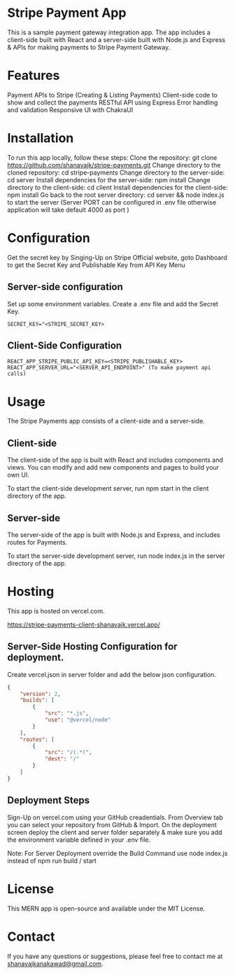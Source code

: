 # Stripe Payment App

This is a sample payment gateway integration app. The app includes a client-side built with React and a server-side built with Node.js and Express & APIs for making payments to Stripe Payment Gateway.

# Features

Payment APIs to Stripe (Creating & Listing Payments)
Client-side code to show and collect the payments
RESTful API using Express
Error handling and validation
Responsive UI with ChakraUI

# Installation

To run this app locally, follow these steps:
Clone the repository: git clone https://github.com/shanavajk/stripe-payments.git
Change directory to the cloned repository: cd stripe-payments
Change directory to the server-side: cd server
Install dependencies for the server-side: npm install
Change directory to the client-side: cd client
Install dependencies for the client-side: npm install
Go back to the root server directory: cd server && node index.js to start the server (Server PORT can be configured in .env file otherwise application will take default 4000 as port )

# Configuration

Get the secret key by Singing-Up on Stripe Official website, goto Dashboard to get the Secret Key and Publishable Key from API Key Menu

## Server-side configuration

Set up some environment variables. Create a .env file and add the Secret Key.

```
SECRET_KEY="<STRIPE_SECRET_KEY>
```

## Client-Side Configuration

```
REACT_APP_STRIPE_PUBLIC_API_KEY=<STRIPE_PUBLISHABLE_KEY>
REACT_APP_SERVER_URL="<SERVER_API_ENDPOINT>" (To make payment api calls)
```

# Usage

The Stripe Payments app consists of a client-side and a server-side.

## Client-side

The client-side of the app is built with React and includes components and views. You can modify and add new components and pages to build your own UI.

To start the client-side development server, run npm start in the client directory of the app.

## Server-side

The server-side of the app is built with Node.js and Express, and includes routes for Payments.

To start the server-side development server, run node index.js in the server directory of the app.

# Hosting

This app is hosted on vercel.com.

https://stripe-payments-client-shanavajk.vercel.app/

## Server-Side Hosting Configuration for deployment.

Create vercel.json in server folder and add the below json configuration.

```json
{
    "version": 2,
    "builds": [
        {
            "src": "*.js",
            "use": "@vercel/node"
        }
    ],
    "routes": [
        {
            "src": "/(.*)",
            "dest": "/"
        }
    ]
}
```

## Deployment Steps

Sign-Up on vercel.com using your GitHub creadentials.
From Overview tab you can select your repository from GitHub & Import.
On the deployment screen deploy the client and server folder separately & make sure you add the environment variable defined in your .env file.

Note:
For Server Deployment override the Build Command use node index.js instead of npm run build / start

# License

This MERN app is open-source and available under the MIT License.

# Contact

If you have any questions or suggestions, please feel free to contact me at shanavajkanakawad@gmail.com.
